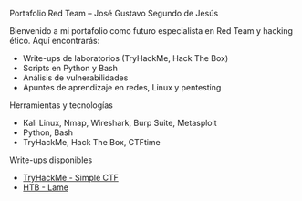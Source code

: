 Portafolio Red Team – José Gustavo Segundo de Jesús

Bienvenido a mi portafolio como futuro especialista en Red Team y hacking ético. Aquí encontrarás:

- Write-ups de laboratorios (TryHackMe, Hack The Box)
- Scripts en Python y Bash
- Análisis de vulnerabilidades
- Apuntes de aprendizaje en redes, Linux y pentesting

Herramientas y tecnologías

- Kali Linux, Nmap, Wireshark, Burp Suite, Metasploit
- Python, Bash
- TryHackMe, Hack The Box, CTFtime

Write-ups disponibles

- [TryHackMe - Simple CTF](writeups/simple-ctf.md)
- [HTB - Lame](writeups/lame.md)
